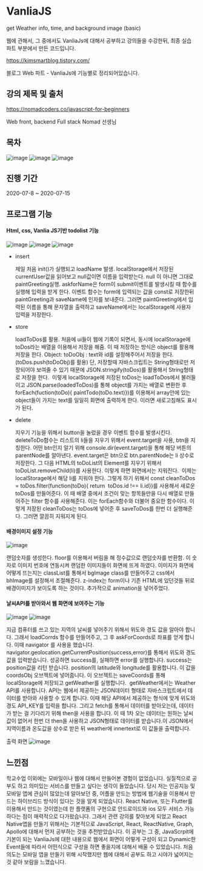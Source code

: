 # VanliaJS
get Weather info, time, and background image (basic)



웹에 관해서, 그 중에서도 VanliaJs에 대해서 공부하고 강의들을 수강한뒤, 최종 실습 파트 부분에서 만든 코드입니다.

https://kimsmartblog.tistory.com/

블로그 Web 파트 - VanliaJs에 기능별로 정리되어있습니다.


## 강의 제목 및 출처
https://nomadcoders.co/javascript-for-beginners

Web front, backend Full stack Nomad 선생님

## 목차

![image](https://user-images.githubusercontent.com/44837403/114271546-df54ca00-9a4c-11eb-97ad-5c9c9071c195.png)
![image](https://user-images.githubusercontent.com/44837403/114271548-e4197e00-9a4c-11eb-838d-bf1d0272e49d.png)
![image](https://user-images.githubusercontent.com/44837403/114271555-e8de3200-9a4c-11eb-9431-3cee3fa2c515.png)


## 진행 기간
2020-07-8 ~ 2020-07-15

## 프로그램 기능

#### Html, css, Vanlia JS기반 todolist 기능
![image](https://user-images.githubusercontent.com/44837403/114271437-4f168500-9a4c-11eb-8bc8-f4d8bf72cf1e.png)
![image](https://user-images.githubusercontent.com/44837403/114271447-5a69b080-9a4c-11eb-9955-d01a91d076c3.png)
![image](https://user-images.githubusercontent.com/44837403/114271452-635a8200-9a4c-11eb-9133-487ac2bb8d54.png)


- insert

  제일 처음 init()가 실행되고 loadName 발생. localStorage에서 저장된 currentUser값을 읽어보고 null값이면 이름을 입력받는다.
 null 이 아니면 그대로 paintGreeting실행. askforName은 form이 submit이벤트를 발생시킬 때 함수를 실행해 입력을 받게 한다. 이벤트 함수는 form에 입력되는 값을 const로 저장한뒤 paintGreeting과 saveName에 인자를 보내준다.
 그러면 paintGreeting에서 입력된 이름을 통해 문자열을 출력하고 saveName에서는 localStorage에 사용자 입력을 저장한다.

- store

  loadToDos를 활용. 처음에 ui들이 웹에 기록이 되면서, 동시에 localStorage에 toDos라는 배열을 이용해서 저장을 해줌.
이 때 저장하는 방식은 object를 활용해 저장을 한다. Object: toDoObj : text와 id를 설정해주어서 저장을 한다. (toDos.push(toDoObj)를 활용)
단, 저장할때 자바스크립트는 String형태로만 저장되어야 보여줄 수 있기 때문에 JSON.stringify(toDos)를 활용해서 String형태로 저장을 한다.
 이렇게 localStorage에 저장된 toDos는 loadToDos에서 불러들이고 JSON.parse(loadedToDos)를 통해 object를 가지는 배열로 변환한 후 forEach(fuction(toDo){ paintTodo(toDo.text)})를 이용해서 array안에 있는 object들이 가지는 text를 일일히 화면에 출력하게 한다.
이러면 새로고침해도 표시가 된다.
 
- delete

  지우기 기능을 위해서 button을 눌렀을 경우 이벤트 함수를 발생시킨다. deleteToDo함수는 리스트의 li들을 지우기 위해서 event.target을 사용, btn을 지칭한다. 어떤 btn인지 알기 위해 console.dir(event.target)을 통해 해당 버튼의 parentNode를 알아낸다.
event.target은 btn으로 btn.parentNode는 li 상수로 저장한다.
그 다음 HTML의 toDoList의 Element를 지우기 위해서 toDoList.removeChild(li)를 사용한다. 이렇게 하면 화면에서는 지워진다.
 이제는 localStorage에서 해당 li를 지워야 한다. 그렇게 하기 위해서 const cleanToDos = toDos.filter(function(toDo){ return 
toDos.id !== li.id})를 사용해서 새로운 toDos를 만들어준다. 이 때 배열 중에서 조건이 맞는 항목들만을 다시 배열로 만들어주는 filter 함수를 사용해준다. 이는 forEach함수와 더불어 중요한 함수이다. 이렇게 저장된 cleanToDos는 toDos에 넣어준 후 saveToDos를 한번 더 실행해준다. 그러면 깔끔히 지워지게 된다.



#### 배경이미지 설정 기능

![image](https://user-images.githubusercontent.com/44837403/114271463-71a89e00-9a4c-11eb-9297-51dd95f655a4.png)

 랜덤숫자를 생성한다. floor를 이용해서 버림을 해 정수값으로 랜덤숫자를 반환함. 이 숫자로 이미지 번호에 연동시켜 랜덤한 이미지들이 화면에 뜨게 하였다.
이미지가 화면에 어떻게 뜨는지는 classList를 통해서 bgImage class를 만들어주고 css에서 bhImage를 설정해서 조절해준다. z-index는 form이나 기존 HTML에 있던것들 뒤로 배경이미지가 보이도록 하는 것이다. 추가적으로 animation을 넣어주었다.

#### 날씨API를 받아와서 웹 화면에 보여주는 기능
![image](https://user-images.githubusercontent.com/44837403/114271491-94d34d80-9a4c-11eb-9c83-02a3493be0ed.png)
![image](https://user-images.githubusercontent.com/44837403/114271516-a7e61d80-9a4c-11eb-8567-c3d6009eec8a.png)


 지금 컴퓨터를 쓰고 있는 지역의 날씨를 넣어주기 위해서 위도와 경도 값을 알아야 합니다.
그래서 loadCorrds 함수를 만들어주고, 그 후 askForCoords로 좌표를 얻게 합니다. 이때 navigator 를 사용을 했습니다.
navigator.geolocation.getCurrentPosition(success,error)를 통해서 위도와 경도 값을 입력받습니다.
성공하면 success를, 실패하면 error를 실행합니다. success는 position값을 리턴 받습니다.
position의 latitude와 longitude를 활용합니다. 이 값을 coordsObj 오브젝트에 넣어줍니다. 이 오브젝트는 saveCoords를 통해 localStorage에 저장되고 getWeather를 실행합니다.
 getWeather에서는 Weather API를 사용합니다. API는 웹에서 제공하는 JSON데이터 형태로 자바스크립트에서 데이터를 받아와 사용할 수 있게 합니다.
 이때 해당 API에서 제공하는 형식에 맞게 위도와 경도 API_KEY를 입력을 합니다. 그리고 fetch를 통해서 데이터를 받아오는데, 데이터가 받는 걸 기다리기 위해 then을 사용을 합니다. 이 때 1차 오는 데이터는 원하는 날씨값이 없어서 한번 더 then을 사용하고 JSON형태로 데이터를 받습니다.이 JSON에서 지역이름과 온도값을 상수로 받은 뒤 <span>weather에 innertext로 이 값들을 출력합니다.

출력 화면 
![image](https://user-images.githubusercontent.com/44837403/114271533-c5b38280-9a4c-11eb-98c0-53f28d7eb6fa.png)



## 느낀점

 학교수업 이외에는 모바일이나 웹에 대해서 만들어본 경험이 없었습니다. 실질적으로 공부도 하고 의미있는 서비스를 만들고 싶다는 생각이 들었습니다.
당시 저는 인공지능 및 모바일 앱에 관심이 많았는데 알아보던 중, 어플을 만드는 방법에 웹기술을 이용해서 만드는 하이브리드 방식이 있다는 것을
알게 되었습니다. React Native, 또는 Flutter를 이용해서 만드는 것이였는데 한 플랫폼의 구현으로 안드로이드와 ios 모두 서비스 가능하다는 점이
매력적으로 다가왔습니다.
 그래서 관련 강의를 찾아보게 되었고 React Native앱을 만들기 위해서는 기본적으로 JavaScript, React, ReactNative, Graph, Apollo에 대해서 먼저 공부하는 것을 추천받았습니다. 이 공부는 그 중, JavaScrpit에 기본이 되는 VanliaJs에 대한 내용으로 웹에서 화면이 어떻게 구성이
되고 Dynamic한 Event들에 따라서 어떤식으로 구성을 하면 좋을지에 대해서 배울 수 있었습니다.
처음 의도는 모바일 앱을 만들기 위해 시작했지만
웹에 대해서 공부도 하고 시야가 넓어지는 것 같아 보람을 느꼈습니다.






